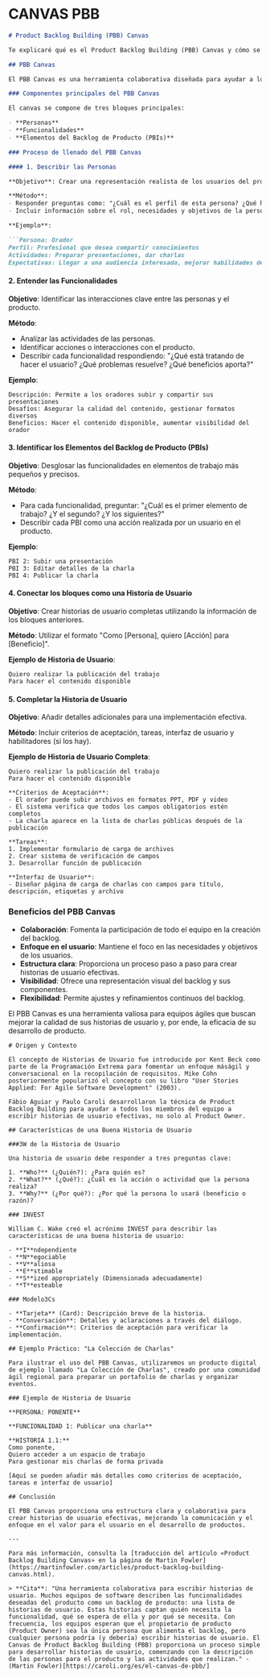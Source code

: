 # CANVAS PBB 

```markdown
# Product Backlog Building (PBB) Canvas

Te explicaré qué es el Product Backlog Building (PBB) Canvas y cómo se realiza su llenado, basándome en la información proporcionada y en el artículo de Martin Fowler que mencionas.

## PBB Canvas

El PBB Canvas es una herramienta colaborativa diseñada para ayudar a los equipos a escribir historias de usuario de manera efectiva. Este enfoque fue desarrollado por Fábio Aguiar y Paulo Caroli para facilitar la creación de un backlog de producto bien estructurado.

### Componentes principales del PBB Canvas

El canvas se compone de tres bloques principales:

- **Personas**
- **Funcionalidades**
- **Elementos del Backlog de Producto (PBIs)**

### Proceso de llenado del PBB Canvas

#### 1. Describir las Personas

**Objetivo**: Crear una representación realista de los usuarios del producto.

**Método**:
- Responder preguntas como: "¿Cuál es el perfil de esta persona? ¿Qué hace? ¿Qué espera?"
- Incluir información sobre el rol, necesidades y objetivos de la persona.

**Ejemplo**:

```Persona: Orador
Perfil: Profesional que desea compartir conocimientos
Actividades: Preparar presentaciones, dar charlas
Expectativas: Llegar a una audiencia interesada, mejorar habilidades de presentación
```

#### 2. Entender las Funcionalidades

**Objetivo**: Identificar las interacciones clave entre las personas y el producto.

**Método**:
- Analizar las actividades de las personas.
- Identificar acciones o interacciones con el producto.
- Describir cada funcionalidad respondiendo: "¿Qué está tratando de hacer el usuario? ¿Qué problemas resuelve? ¿Qué beneficios aporta?"

**Ejemplo**:

```Funcionalidad: Publicar una charla
Descripción: Permite a los oradores subir y compartir sus presentaciones
Desafíos: Asegurar la calidad del contenido, gestionar formatos diversos
Beneficios: Hacer el contenido disponible, aumentar visibilidad del orador
```

#### 3. Identificar los Elementos del Backlog de Producto (PBIs)

**Objetivo**: Desglosar las funcionalidades en elementos de trabajo más pequeños y precisos.

**Método**:
- Para cada funcionalidad, preguntar: "¿Cuál es el primer elemento de trabajo? ¿Y el segundo? ¿Y los siguientes?"
- Describir cada PBI como una acción realizada por un usuario en el producto.

**Ejemplo**:

```PBI 1: Acceder a un espacio de trabajo privado
PBI 2: Subir una presentación
PBI 3: Editar detalles de la charla
PBI 4: Publicar la charla
```

#### 4. Conectar los bloques como una Historia de Usuario

**Objetivo**: Crear historias de usuario completas utilizando la información de los bloques anteriores.

**Método**: Utilizar el formato "Como [Persona], quiero [Acción] para [Beneficio]".

**Ejemplo de Historia de Usuario**:

```Como Orador,
Quiero realizar la publicación del trabajo
Para hacer el contenido disponible
```

#### 5. Completar la Historia de Usuario

**Objetivo**: Añadir detalles adicionales para una implementación efectiva.

**Método**: Incluir criterios de aceptación, tareas, interfaz de usuario y habilitadores (si los hay).

**Ejemplo de Historia de Usuario Completa**:

```Como Orador,
Quiero realizar la publicación del trabajo
Para hacer el contenido disponible

**Criterios de Aceptación**:
- El orador puede subir archivos en formatos PPT, PDF y video
- El sistema verifica que todos los campos obligatorios estén completos
- La charla aparece en la lista de charlas públicas después de la publicación

**Tareas**:
1. Implementar formulario de carga de archivos
2. Crear sistema de verificación de campos
3. Desarrollar función de publicación

**Interfaz de Usuario**:
- Diseñar página de carga de charlas con campos para título, descripción, etiquetas y archivo
```

### Beneficios del PBB Canvas

- **Colaboración**: Fomenta la participación de todo el equipo en la creación del backlog.
- **Enfoque en el usuario**: Mantiene el foco en las necesidades y objetivos de los usuarios.
- **Estructura clara**: Proporciona un proceso paso a paso para crear historias de usuario efectivas.
- **Visibilidad**: Ofrece una representación visual del backlog y sus componentes.
- **Flexibilidad**: Permite ajustes y refinamientos continuos del backlog.

El PBB Canvas es una herramienta valiosa para equipos ágiles que buscan mejorar la calidad de sus historias de usuario y, por ende, la eficacia de su desarrollo de producto.
```
# Origen y Contexto

El concepto de Historias de Usuario fue introducido por Kent Beck como parte de la Programación Extrema para fomentar un enfoque máságil y conversacional en la recopilación de requisitos. Mike Cohn posteriormente popularizó el concepto con su libro "User Stories Applied: For Agile Software Development" (2003).

Fábio Aguiar y Paulo Caroli desarrollaron la técnica de Product Backlog Building para ayudar a todos los miembros del equipo a escribir historias de usuario efectivas, no solo al Product Owner.

## Características de una Buena Historia de Usuario

###3W de la Historia de Usuario

Una historia de usuario debe responder a tres preguntas clave:

1. **Who?** (¿Quién?): ¿Para quién es?
2. **What?** (¿Qué?): ¿Cuál es la acción o actividad que la persona realiza?
3. **Why?** (¿Por qué?): ¿Por qué la persona lo usará (beneficio o razón)?

### INVEST

William C. Wake creó el acrónimo INVEST para describir las características de una buena historia de usuario:

- **I**ndependiente
- **N**egociable
- **V**aliosa
- **E**stimable
- **S**ized appropriately (Dimensionada adecuadamente)
- **T**esteable

### Modelo3Cs

- **Tarjeta** (Card): Descripción breve de la historia.
- **Conversación**: Detalles y aclaraciones a través del diálogo.
- **Confirmación**: Criterios de aceptación para verificar la implementación.

## Ejemplo Práctico: "La Colección de Charlas"

Para ilustrar el uso del PBB Canvas, utilizaremos un producto digital de ejemplo llamado "La Colección de Charlas", creado por una comunidad ágil regional para preparar un portafolio de charlas y organizar eventos.

### Ejemplo de Historia de Usuario

**PERSONA: PONENTE**

**FUNCIONALIDAD 1: Publicar una charla**

**HISTORIA 1.1:**
Como ponente,
Quiero acceder a un espacio de trabajo
Para gestionar mis charlas de forma privada

[Aquí se pueden añadir más detalles como criterios de aceptación, tareas e interfaz de usuario]

## Conclusión

El PBB Canvas proporciona una estructura clara y colaborativa para crear historias de usuario efectivas, mejorando la comunicación y el enfoque en el valor para el usuario en el desarrollo de productos.

---

Para más información, consulta la [traducción del artículo «Product Backlog Building Canvas» en la página de Martin Fowler](https://martinfowler.com/articles/product-backlog-building-canvas.html).

> **Cita**: "Una herramienta colaborativa para escribir historias de usuario. Muchos equipos de software describen las funcionalidades deseadas del producto como un backlog de producto: una lista de historias de usuario. Estas historias captan quién necesita la funcionalidad, qué se espera de ella y por qué se necesita. Con frecuencia, los equipos esperan que el propietario de producto (Product Owner) sea la única persona que alimenta el backlog, pero cualquier persona podría (y debería) escribir historias de usuario. El Canvas de Product Backlog Building (PBB) proporciona un proceso simple para desarrollar historias de usuario, comenzando con la descripción de las personas para el producto y las actividades que realizan." - (Martin Fowler)[https://caroli.org/es/el-canvas-de-pbb/]

